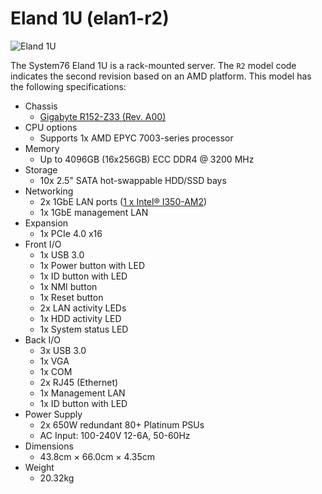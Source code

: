 # Eland 1U (elan1-r2)

![Eland 1U](./img/elan1-r2.webp)

The System76 Eland 1U is a rack-mounted server. The `R2` model code indicates the second revision based on an AMD platform. This model has the following specifications:

- Chassis
    - [Gigabyte R152-Z33 (Rev. A00)](https://www.gigabyte.com/Enterprise/Rack-Server/R152-Z33-rev-A00)
- CPU options
    - Supports 1x AMD EPYC 7003-series processor
- Memory
    - Up to 4096GB (16x256GB) ECC DDR4 @ 3200 MHz
- Storage
    - 10x 2.5" SATA hot-swappable HDD/SSD bays
- Networking
    - 2x 1GbE LAN ports ([1 x Intel® I350-AM2](https://ark.intel.com/content/www/us/en/ark/products/52968/intel-ethernet-controller-i350am2.html))
    - 1x 1GbE management LAN
- Expansion
    - 1x PCIe 4.0 x16
- Front I/O
    - 1x USB 3.0
    - 1x Power button with LED
    - 1x ID button with LED
    - 1x NMI button
    - 1x Reset button
    - 2x LAN activity LEDs
    - 1x HDD activity LED
    - 1x System status LED
- Back I/O
    - 3x USB 3.0
    - 1x VGA
    - 1x COM
    - 2x RJ45 (Ethernet)
    - 1x Management LAN
    - 1x ID button with LED
- Power Supply
    - 2x 650W redundant 80+ Platinum PSUs
    - AC Input: 100-240V 12-6A, 50-60Hz
- Dimensions
    - 43.8cm × 66.0cm × 4.35cm
- Weight
    - 20.32kg
